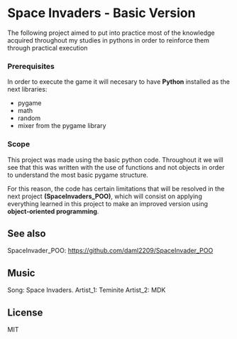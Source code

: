 # Space Invaders - Basic Version

The following project aimed to put into practice most of the knowledge acquired throughout my studies in pythons in order to reinforce them through practical execution

### Prerequisites

In order to execute the game it will necesary to have **Python** installed as the next libraries:
 * pygame
 * math
 * random
 * mixer from the pygame library
 
### Scope

This project was made using the basic python code. Throughout it we will see that this was written with the use of functions and not objects in order to understand the most basic pygame structure.

For this reason, the code has certain limitations that will be resolved in the next project **(SpaceInvaders_POO)**, which will consist on applying everything learned in this project to make an improved version using **object-oriented programming**.

## See also

SpaceInvader_POO: https://github.com/daml2209/SpaceInvader_POO

## Music

Song: Space Invaders.
Artist_1: Teminite
Artist_2: MDK

## License

MIT 

